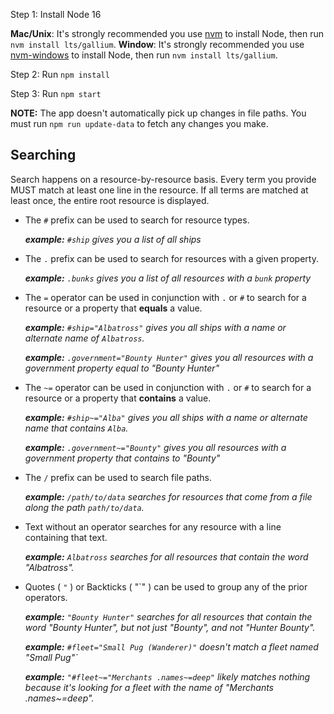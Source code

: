 
Step 1: Install Node 16

**Mac/Unix**: It's strongly recommended you use [nvm](https://github.com/nvm-sh/nvm) to install Node, then run `nvm install lts/gallium`.
**Window**: It's strongly recommended you use [nvm-windows](https://github.com/coreybutler/nvm-windows) to install Node, then run `nvm install lts/gallium`.

Step 2: Run `npm install`

Step 3: Run `npm start`

**NOTE:** The app doesn't automatically pick up changes in file paths. You must run `npm run update-data` to fetch any changes you make.

## Searching

Search happens on a resource-by-resource basis. Every term you provide MUST match at least one line in the resource. If all terms are matched at least once, the entire root resource is displayed.

- The `#` prefix can be used to search for resource types.  

  *__example:__ `#ship` gives you a list of all ships*

- The `.` prefix can be used to search for resources with a given property.  

  *__example:__ `.bunks` gives you a list of all resources with a `bunk` property*

- The `=` operator can be used in conjunction with `.` or `#` to search for a resource or a property that **equals** a value.  

  *__example:__ `#ship="Albatross"` gives you all ships with a name or alternate name of `Albatross`.*  

  *__example:__ `.government="Bounty Hunter"` gives you all resources with a government property equal to "Bounty Hunter"*

- The `~=` operator can be used in conjunction with `.` or `#` to search for a resource or a property that **contains** a value.  

  *__example:__ `#ship~="Alba"` gives you all ships with a name or alternate name that contains `Alba`.*  

  *__example:__ `.government~="Bounty"` gives you all resources with a government property that contains to "Bounty"*

- The `/` prefix can be used to search file paths.

  *__example:__ `/path/to/data` searches for resources that come from a file along the path `path/to/data`.*

- Text without an operator searches for any resource with a line containing that text.

  *__example:__ `Albatross` searches for all resources that contain the word "Albatross".*

- Quotes ( `"` ) or Backticks ( "`" ) can be used to group any of the prior operators.

  *__example:__ `"Bounty Hunter"` searches for all resources that contain the word "Bounty Hunter", but not just "Bounty", and not "Hunter Bounty".*

  *__example:__ `#fleet="Small Pug (Wanderer)"` doesn't match a fleet named "Small Pug"`*

  *__example:__ `"#fleet~="Merchants .names~=deep"` likely matches nothing because it's looking for a fleet with the name of "Merchants .names~=deep".*